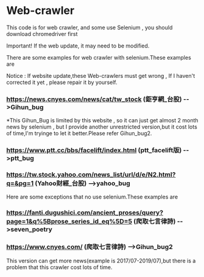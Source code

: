 # Web-crawler
This code is for web crawler, and some use Selenium , you should download chromedriver first

Important! If the web update, it may need to be modified.

There are some examples for web crawler with selenium.These examples are 

Notice : If  website update,these Web-crawlers must get wrong , If I haven't corrected it yet , please repair it by yourself.

### https://news.cnyes.com/news/cat/tw_stock  (鉅亨網_台股) -->Gihun_bug

*This Gihun_Bug is limited by this website , so it can just get almost 2 month news by selenium , but I provide another 
unrestricted version,but it cost lots of time,I'm tryinge to let it better.Please refer Gihun_bug2.


### https://www.ptt.cc/bbs/facelift/index.html  (ptt_facelift版) -->ptt_bug


### https://tw.stock.yahoo.com/news_list/url/d/e/N2.html?q=&pg=1 (Yahoo財經_台股) -->yahoo_bug



Here are some exceptions that no use selenium.These examples are 

### https://fanti.dugushici.com/ancient_proses/query?page=1&q%5Bprose_series_id_eq%5D=5 (爬取七言律詩) -->seven_poetry

### https://www.cnyes.com/ (爬取七言律詩) -->Gihun_bug2
This version can get more news(example is 2017/07-2019/07),but there is a problem that this crawler cost lots of time.


